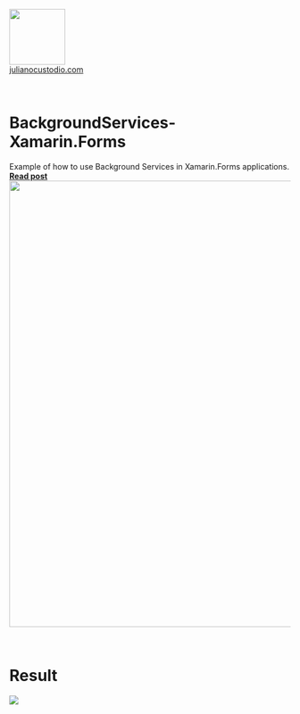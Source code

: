  <a href="http://julianocustodio.com" target="_blank"><image width="100px" src="https://julianocustodiosite.files.wordpress.com/2017/02/cropped-logojuliano.png?w=300&h=300&crop=1"/></a>
 <br/><a href="http://julianocustodio.com">julianocustodio.com</a>

 
<br/>


# BackgroundServices-Xamarin.Forms
Example of how to use Background Services in Xamarin.Forms applications.
<a href="https://julianocustodio.com/background-services" target="_blank"><b> Read post</b></a></br> 
<a href="https://julianocustodio.com/background-services">
<image width="800px" src="https://julianocustodiosite.files.wordpress.com/2020/01/wallbackground.png?w=1462"/></a>

<br/>


# Result
<p>
  <image src="https://julianocustodiosite.files.wordpress.com/2020/01/ezgif.com-video-to-gif.gif"/>  
</p>
